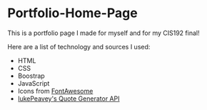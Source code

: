 # Portfolio-Home-Page
This is a portfolio page I made for myself and for my CIS192 final!

Here are a list of technology and sources I used:
* HTML
* CSS
* Boostrap
* JavaScript
* Icons from [FontAwesome](https://fontawesome.com/)
* [lukePeavey's Quote Generator API](https://github.com/lukePeavey/quotable)
